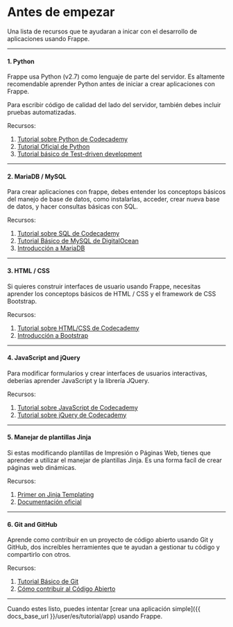 # Antes de empezar

<p class="lead">Una lista de recursos que te ayudaran a inicar con el desarrollo de aplicaciones usando Frappe.</p>

---

#### 1. Python

Frappe usa Python (v2.7) como lenguaje de parte del servidor. Es altamente recomendable aprender Python antes de iniciar a crear aplicaciones con Frappe.

Para escribir código de calidad del lado del servidor, también debes incluir pruebas automatizadas.

Recursos:
 1. [Tutorial sobre Python de Codecademy](https://www.codecademy.com/learn/python)
 1. [Tutorial Oficial de Python](https://docs.python.org/2.7/tutorial/index.html)
 1. [Tutorial básico de Test-driven development](http://code.tutsplus.com/tutorials/beginning-test-driven-development-in-python--net-30137)

---

#### 2. MariaDB / MySQL

Para crear aplicaciones con frappe, debes entender los conceptops básicos del manejo de base de datos, como instalarlas, acceder, crear nueva base de datos, y hacer consultas básicas con SQL.

Recursos:
 1. [Tutorial sobre SQL de Codecademy](https://www.codecademy.com/learn/learn-sql)
 1. [Tutorial Básico de MySQL de DigitalOcean](https://www.digitalocean.com/community/tutorials/a-basic-mysql-tutorial)
 1. [Introducción a MariaDB](https://mariadb.com/kb/en/mariadb/documentation/getting-started/)

---

#### 3. HTML / CSS

Si quieres construir interfaces de usuario usando Frappe, necesitas aprender los conceptops básicos de HTML / CSS y el framework de CSS Bootstrap.

Recursos:
 1. [Tutorial sobre HTML/CSS de Codecademy](https://www.codecademy.com/learn/learn-html-css)
 1. [Introducción a Bootstrap](https://getbootstrap.com/getting-started/)

---

#### 4. JavaScript and jQuery

Para modificar formularios y crear interfaces de usuarios interactivas, deberías aprender JavaScript y la librería JQuery.


Recursos:
 1. [Tutorial sobre JavaScript de Codecademy](https://www.codecademy.com/learn/learn-javascript)
 1. [Tutorial sobre jQuery de Codecademy](https://www.codecademy.com/learn/jquery)
---

#### 5. Manejar de plantillas Jinja

Si estas modificando plantillas de Impresión o Páginas Web, tienes que aprender a utilizar el manejar de plantillas Jinja. Es una forma facíl de crear páginas web dinámicas.

Recursos:
 1. [Primer on Jinja Templating](https://realpython.com/blog/python/primer-on-jinja-templating/)
 1. [Documentación oficial](http://jinja.pocoo.org/)

---

#### 6. Git and GitHub

Aprende como contribuir en un proyecto de código abierto usando Git y GitHub, dos increíbles herramientes que te ayudan a gestionar tu código y compartirlo con otros.

Recursos:
 1. [Tutorial Básico de Git](https://try.github.io)
 2. [Cómo contribuir al Código Abierto](https://opensource.guide/how-to-contribute/)

---

Cuando estes listo, puedes intentar [crear una aplicación simple]({{ docs_base_url }}/user/es/tutorial/app) usando Frappe.
